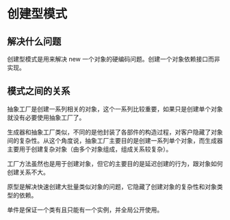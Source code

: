 # 创建型模式

## 解决什么问题

创建型模式是用来解决 new 一个对象的硬编码问题。创建一个对象依赖接口而非实现。

## 模式之间的关系

抽象工厂是创建一系列相关的对象，这个一系列比较重要，如果只是创建单个对象就没有必要使用抽象工厂了。

生成器和抽象工厂类似，不同的是他封装了各部件的构造过程，对客户隐藏了对象间的复杂性。从这个角度说，抽象工厂主要目的是创建一系列单个对象，而生成器主要用于创建复杂对象（由多个对象组成，组成关系较复杂）。

工厂方法虽然也是用于创建对象，但它的主要目的是延迟创建的行为，跟对象如何创建关系不大。

原型是解决快速创建大批量类似对象的问题，它隐藏了创建对象的复杂性和对象类型的依赖。

单件是保证一个类有且只能有一个实例，并全局公开使用。




